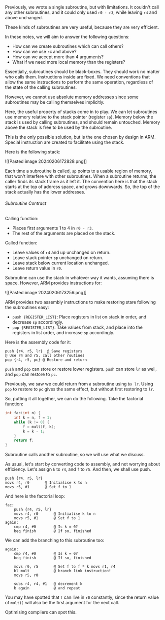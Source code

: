 
Previously, we wrote a single subroutine, but with limitations. It couldn't call any other subroutines, and it could only used `r0 - r3`, while leaving `r4` and above unchanged.

These kinds of subroutines are very useful, because they are very efficient.

In these notes, we will aim to answer the following questions:

- How can we create subroutines which can call others?
- How can we use `r4` and above?
- How can we accept more than 4 arguments?
- What if we need more local memory than the registers?

Essentially, subroutines should be black-boxes. They should work no matter who calls them. Instructions inside are fixed. We need conventions that allow the same instructions to perform the same operation, regardless of the state of the calling subroutines.

However, we cannot use absolute memory addresses since some subroutines may be calling themselves implicitly.

Here, the useful property of stacks come in to play. We can let subroutines use memory relative to the stack pointer (register `sp`). Memory below the stack is used by calling subroutines, and should remain untouched. Memory above the stack is free to be used by the subroutine.

This is the only possible solution, but is the one chosen by design in ARM. Special instruction are created to facilitate using the stack.

Here is the following stack:

![[Pasted image 20240206172828.png]]

Each time a subroutine is called, `sp` points to a usable region of memory, that won't interfere with other subroutines. When a subroutine returns, the caller finds its stack frame as it left it. The convention here is that the stack starts at the top of address space, and grows downwards. So, the top of the stack actually has the lower addresses.


###### Subroutine Contract

Calling function:

- Places first arguments 1 to 4 in `r0 - r3`.
- The rest of the arguments are placed on the stack.

Called function:

- Leave values of `r4` and up unchanged on return.
- Leave stack pointer `sp` unchanged on return.
- Leave stack below current location unchanged.
- Leave return value in `r0`.

Subroutine can use the stack in whatever way it wants, assuming there is space. However, ARM provides instructions for:

![[Pasted image 20240206173256.png]]

ARM provides two assembly instructions to make restoring stare following the subroutines easy:

- `push {REGISTER_LIST}`: Place registers in list on stack in order, and decrease `sp` accordingly.
- `pop {REGISTER_LIST}`: Take values from stack, and place into the registers in list order, and increase `sp` accordingly.

Here is the assembly code for it:

```assembly
push {r4, r5, lr}  @ Save registers
@ Use r4 and r5, call other routines
pop {r4, r5, pc} @ Restore and return
```

`push` and `pop` can store or restore lower registers. `push` can store `lr` as well, and `pop` can restore to `pc`.

Previously, we saw we could return from a subroutine using `bx lr`. Using `pop` to restore to `pc` gives the same effect, but without first restoring to `lr`.

So, putting it all together, we can do the following. Take the factorial function:

```c
int fac(int n) {
	int k = n, f = 1;
	while (k != 0) {
		f = mult(f, k);
		k = k - 1;
	}
	return f;
}
```

Subroutine calls another subroutine, so we will use what we discuss.

As usual, let's start by converting code to assembly, and not worrying about efficiency. Let's assign `k` to `r4`, and `f` to `r5`. And then, we shall use push.

```assembly
push {r4, r5, lr}
movs r4, r0       @ Initialise k to n
movs r5, #1       @ Set f to 1
```

And here is the factorial loop:

```assembly
fac:
	push {r4, r5, lr}
	movs r4, r0       @ Initialise k to n
	movs r5, #1       @ Set f to 1
again:
	cmp r4, #0        @ Is k = 0?
	beq finish        @ If so, finished
```

We can add the branching to this subroutine too:

```assembly
again:
	cmp r4, #0        @ Is k = 0?
	beq finish        @ If so, finished

	movs r0, r5       @ Set f to f * k movs r1, r4
	bl mult           @ branch link instruction!
	movs r5, r0

	subs r4, r4, #1   @ decrement k
	b again           @ and repeat
```

You may have spotted that `f` can live in `r0` constantly, since the return value of `mult()` will also be the first argument for the next call.

Optimising compliers can spot this.


